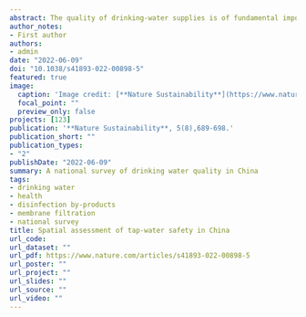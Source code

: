 ```yaml
---
abstract: The quality of drinking-water supplies is of fundamental importance to public health and sustainable development. Here, we provide a spatial assessment of the tap-water quality across mainland China. We examine natural and anthropogenic origins of low quality as well as its association with public health risks. By quantifying key indicators, including total organic carbon, ionic conductivity and disinfection by-products (DBPs), we find that precipitation is a crucial factor driving the change of organic matter content and ionic conductivity of tap-water, especially for arid and semi-arid regions. Although the concentration of DBPs is closely related to the organic matter content, the occurrence of highly toxic DBPs is more subject to anthropogenic factors such as economic development and pollution emission. We show that nanofiltration is an effective point-of-use treatment to reduce the adverse effects of DBPs. The present results highlight the potential health hazards associated with low-quality drinking water, suggesting that countries and regions experiencing rapid socioeconomical development might face high levels of DBP toxicity and should consider adoption of sustainability solutions.
author_notes:
- First author
authors:
- admin
date: "2022-06-09"
doi: "10.1038/s41893-022-00898-5"
featured: true
image:
  caption: 'Image credit: [**Nature Sustainability**](https://www.nature.com/natsustain/)'
  focal_point: ""
  preview_only: false
projects: [123]
publication: '**Nature Sustainability**, 5(8),689-698.'
publication_short: ""
publication_types:
- "2"
publishDate: "2022-06-09"
summary: A national survey of drinking water quality in China
tags:
- drinking water
- health
- disinfection by-products
- membrane filtration
- national survey
title: Spatial assessment of tap-water safety in China
url_code: 
url_dataset: ""
url_pdf: https://www.nature.com/articles/s41893-022-00898-5
url_poster: ""
url_project: ""
url_slides: ""
url_source: ""
url_video: ""
---
```



